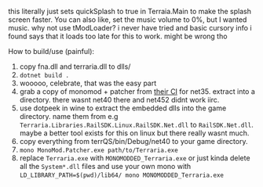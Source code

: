 this literally just sets quickSplash to true in Terraia.Main to make the splash screen faster. You can also like, set the music volume to 0%, but I wanted music. why not use tModLoader? i never have tried and basic cursory info i found says that it loads too late for this to work. might be wrong tho

How to build/use (painful):

1. copy fna.dll and terraria.dll to dlls/
2. `dotnet build .`
3. wooooo, celebrate, that was the easy part
4. grab a copy of monomod + patcher from [their CI](https://dev.azure.com/MonoMod/MonoMod/_build/results?buildId=782&view=artifacts&pathAsName=false&type=publishedArtifacts) for net35. extract into a directory. there wasnt net40 there and net452 didnt work iirc.
5. use dotpeek in wine to extract the embedded dlls into the game directory. name them from e.g `Terraria.Libraries.RailSDK.Linux.RailSDK.Net.dll` to `RailSDK.Net.dll`. maybe a better tool exists for this on linux but there really wasnt much.
6. copy everything from terrQS/bin/Debug/net40 to your game directory.
7. `mono MonoMod.Patcher.exe path/to/Terraria.exe`
8. replace `Terraria.exe` with `MONOMODDED_Terraria.exe` or just kinda delete all the `System*.dll` files and use your own mono with `LD_LIBRARY_PATH=$(pwd)/lib64/ mono MONOMODDED_Terraria.exe`
